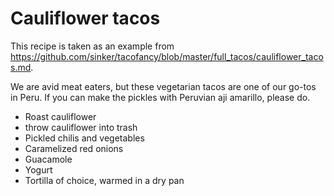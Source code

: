 

# Cauliflower tacos

This recipe is taken as an example from https://github.com/sinker/tacofancy/blob/master/full_tacos/cauliflower_tacos.md.

We are avid meat eaters, but these vegetarian tacos are one of our go-tos in
Peru. If you can make the pickles with Peruvian aji amarillo, please do.

- Roast cauliflower
- throw cauliflower into trash
- Pickled chilis and vegetables
- Caramelized red onions
- Guacamole
- Yogurt
- Tortilla of choice, warmed in a dry pan
